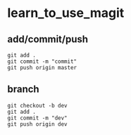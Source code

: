 # learn_to_use_magit

## add/commit/push

``` shell
git add .
git commit -m "commit"
git push origin master
```

## branch

``` shell
git checkout -b dev
git add .
git commit -m "dev"
git push origin dev
```
